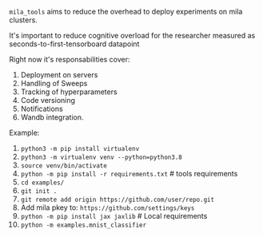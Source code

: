 `mila_tools` aims to reduce the overhead to deploy experiments on mila clusters.

It's important to reduce cognitive overload for the researcher measured as seconds-to-first-tensorboard datapoint

Right now it's responsabilities cover:
1. Deployment on servers
1. Handling of Sweeps
1. Tracking of hyperparameters
1. Code versioning
1. Notifications
1. Wandb integration.

Example:

1. `python3 -m pip install virtualenv`
1. `python3 -m virtualenv venv --python=python3.8`
1. `source venv/bin/activate`
1. `python -m pip install -r requirements.txt` # tools requirements
1. `cd examples/`
1. `git init .`
1. `git remote add origin https://github.com/user/repo.git`
1. Add mila pkey to: `https://github.com/settings/keys`
1. `python -m pip install jax jaxlib` # Local requirements
1. `python -m examples.mnist_classifier`
